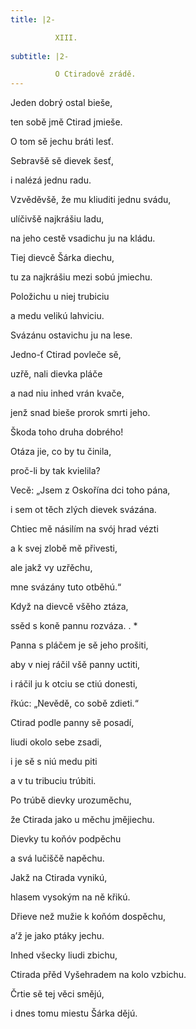 ```yaml
---
title: |2-

          XIII.
        
subtitle: |2-

          O Ctiradově zrádě.
---
```


Jeden dobrý ostal bieše,

ten sobě jmě Ctirad jmieše.

O tom sě jechu bráti lesť.

Sebravšě sě dievek šesť,

i nalézá jednu radu.

Vzvěděvšě, že mu kliuditi jednu svádu,

ulíčivšě najkrášiu ladu,

na jeho cestě vsadichu ju na kládu.

Tiej dievcě Šárka diechu,

tu za najkrášiu mezi sobú jmiechu.

Položichu u niej trubiciu

a medu velikú lahviciu.

Svázánu ostavichu ju na lese.

Jedno-ť Ctirad povleče sě,

uzřě, nali dievka pláče

a nad niu inhed vrán kvače,

jenž snad bieše prorok smrti jeho.

Škoda toho druha dobrého!

Otáza jie, co by tu činila,

proč-li by tak kvielila?

Vecě: „Jsem z Oskořína dci toho pána,

i sem ot těch zlých dievek svázána.

Chtiec mě násilím na svój hrad vézti

a k svej zlobě mě přivesti,

ale jakž vy uzřěchu,

mne svázány tuto otběhú.“

Když na dievcě všěho ztáza,

ssěd s koně pannu rozváza. . \*

Panna s pláčem je sě jeho prošiti,

aby v niej ráčil všě panny uctiti,

i ráčil ju k otciu se ctiú donesti,

řkúc: „Nevědě, co sobě zdieti.“

Ctirad podle panny sě posadí,

liudi okolo sebe zsadi,

i je sě s niú medu piti

a v tu tribuciu trúbiti.

Po trúbě dievky urozuměchu,

že Ctirada jako u měchu jmějiechu.

Dievky tu koňóv podpěchu

a svá lučiščě napěchu.

Jakž na Ctirada vynikú,

hlasem vysokým na ně křikú.

Dřieve než mužie k koňóm dospěchu,

a’ž je jako ptáky jechu.

Inhed všecky liudi zbichu,

Ctirada přěd Vyšehradem na kolo vzbichu.

Črtie sě tej věci smějú,

i dnes tomu miestu Šárka dějú.
